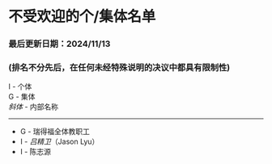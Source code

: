 # 不受欢迎的个/集体名单
### 最后更新日期：2024/11/13
### (排名不分先后，在任何未经特殊说明的决议中都具有限制性)
I - 个体  
G - 集体  
*斜体* - 内部名称
___

- G - 瑞得福全体教职工
- I - *吕精卫*（Jason Lyu）
- I - 陈志源

